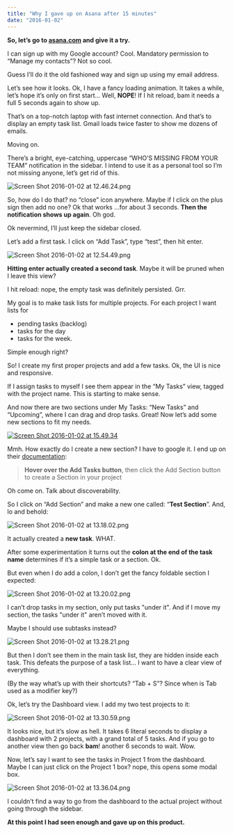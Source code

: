 ```yaml
---
title: "Why I gave up on Asana after 15 minutes"
date: "2016-01-02"
---
```


**So, let’s go to [asana.com](https://app.asana.com/) and give it a try.**

I can sign up with my Google account? Cool. Mandatory permission to “Manage my contacts”? Not so cool.

Guess I’ll do it the old fashioned way and sign up using my email address.

Let’s see how it looks. Ok, I have a fancy loading animation. It takes a while, let’s hope it’s only on first start... Well, **NOPE**! If I hit reload, bam it needs a full 5 seconds again to show up.

That’s on a top-notch laptop with fast internet connection. And that’s to display an empty task list. Gmail loads twice faster to show me dozens of emails.

Moving on.

There’s a bright, eye-catching, uppercase “WHO’S MISSING FROM YOUR TEAM” notification in the sidebar. I intend to use it as a personal tool so I’m not missing anyone, let’s get rid of this.

![Screen Shot 2016-01-02 at 12.46.24.png](https://lh4.googleusercontent.com/-reYsx7UojluhusWcAZ32OpKvbrEtbaaY-I5aPsb4D6I66wkan2jcfHFYP9rJ417rY1lylCmJcV7hzuHCUjynJjHEipyVWFHBEp1PgAchghNwL9DKGJpP_LvwpGBWJxz_b3cJ9AY)

So, how do I do that? no “close” icon anywhere. Maybe if I click on the plus sign then add no one? Ok that works …for about 3 seconds. **Then the notification shows up again**. Oh god.

Ok nevermind, I’ll just keep the sidebar closed.

Let’s add a first task. I click on “Add Task”, type “test”, then hit enter.

![Screen Shot 2016-01-02 at 12.54.49.png](https://lh3.googleusercontent.com/KPbnXQ0yzRFEE6hnswAa-oxZv0TyUMOMK7sYCXktiQmF1A1u7kOMsGJlgZNZDEZgHUd4sCSzyOpxoG0eJ9RycYEs-QsHp6WoWELaqXiydofTQieUPIHnIuZZMq93Fw_FpvsZl444)

**Hitting enter actually created a second task**. Maybe it will be pruned when I leave this view?

I hit reload: nope, the empty task was definitely persisted. Grr.

My goal is to make task lists for multiple projects. For each project I want lists for

- pending tasks (backlog)
- tasks for the day
- tasks for the week.

Simple enough right?

So! I create my first proper projects and add a few tasks. Ok, the UI is nice and responsive.

If I assign tasks to myself I see them appear in the “My Tasks” view, tagged with the project name. This is starting to make sense.

And now there are two sections under My Tasks: “New Tasks” and “Upcoming”, where I can drag and drop tasks. Great! Now let’s add some new sections to fit my needs.

[![Screen Shot 2016-01-02 at 15.49.34](http://lumakey.net/wp-content/uploads/2016/01/Screen-Shot-2016-01-02-at-15.49.34-1024x446.png)](http://lumakey.net/wp-content/uploads/2016/01/Screen-Shot-2016-01-02-at-15.49.34.png)

Mmh. How exactly do I create a new section? I have to google it. I end up on their [documentation](https://asana.com/guide/help/projects/sections):

> **Hover over the Add Tasks button**, then click the Add Section button to create a Section in your project

Oh come on. Talk about discoverability.

So I click on “Add Section” and make a new one called: “**Test Section**”. And, lo and behold:

![Screen Shot 2016-01-02 at 13.18.02.png](https://lh4.googleusercontent.com/3d-d4Vqir9i6SQ8f_SfajtLhWXW4ONIlk7ueY7Hi6N4lYwIZnIxmMVv92WOrQXR-9RBPwYYaHLmwURgqrC-Ju97BzstzJWi-XjdOV55W0Th-Ew6R6KW7dkHa3hPAo5VvCEDBGEtr)

It actually created a **new task**. WHAT.

After some experimentation it turns out the **colon at the end of the task name** determines if it’s a simple task or a section. Ok.

But even when I do add a colon, I don’t get the fancy foldable section I expected:

![Screen Shot 2016-01-02 at 13.20.02.png](https://lh5.googleusercontent.com/ZZjsJJlVQT0VALnJbwOEF3YLy1UQSC1Acuc9V3nT1cdTMAzc7fuhYQ_o76a0GF8fmYy2Jmz1he_fNbw4ZoBNjDtz0J0h1mmfsElLNYTGxyMWNLgN59FVwN7Y1RMM1L_yIoiLX5lb)

I can’t drop tasks in my section, only put tasks "under it". And if I move my section, the tasks "under it" aren’t moved with it.

Maybe I should use subtasks instead?

![Screen Shot 2016-01-02 at 13.28.21.png](https://lh6.googleusercontent.com/JR6g3RyvskTP3kuQSvpWxNCIyAQGUOV1HzoUc3Koa4bBgBxVV5WLQywo9TizXMMtrCen5n9UT82tL-gz0Sh_hoetSgCf1x76GWa7hb4FYkwwAWSWZvwQjxBfDM-WYKhJMc4z807b)

But then I don’t see them in the main task list, they are hidden inside each task. This defeats the purpose of a task list… I want to have a clear view of everything.

(By the way what’s up with their shortcuts? “Tab + S”? Since when is Tab used as a modifier key?)

Ok, let’s try the Dashboard view. I add my two test projects to it:

![Screen Shot 2016-01-02 at 13.30.59.png](https://lh3.googleusercontent.com/n7-H-DyTOVp0OHThT8T5tT8IwEZ1o-W9cRPj8I_bXkAOKEycIGv7kbJjXOGu2clCy7kKWvZ_f9IaegujYEhQkFFKDUQELwPO0TAiOg5urpu2CmgZ2H82NMZeb1yQnmzi6NVBxjY-)

It looks nice, but it’s slow as hell. It takes 6 literal seconds to display a dashboard with 2 projects, with a grand total of 5 tasks. And if you go to another view then go back **bam**! another 6 seconds to wait. Wow.

Now, let’s say I want to see the tasks in Project 1 from the dashboard. Maybe I can just click on the Project 1 box? nope, this opens some modal box.

![Screen Shot 2016-01-02 at 13.36.04.png](https://lh5.googleusercontent.com/CIdwEJ1nOK8kiMsEXbN1sETckZX80xAtKDpH-YfYoU1mDRxR3ShqY3ONimwxd0JjfrSim5yFV2w3DPaI5WO_os0qSzcFRXKvxaoP-7PoSwj9ZBpmxtmwZPXh33iwAl03h4HDf3Vi)

I couldn’t find a way to go from the dashboard to the actual project without going through the sidebar.

**At this point I had seen enough and gave up on this product.**
